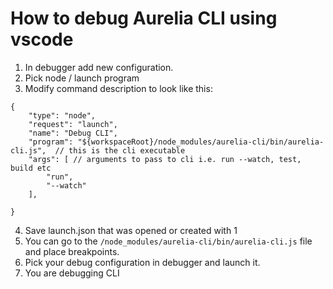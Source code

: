 # How to debug Aurelia CLI using vscode

1. In debugger add new configuration.
2. Pick node / launch program
3. Modify command description to look like this:
```
{
    "type": "node",
    "request": "launch",
    "name": "Debug CLI",
    "program": "${workspaceRoot}/node_modules/aurelia-cli/bin/aurelia-cli.js",  // this is the cli executable
    "args": [ // arguments to pass to cli i.e. run --watch, test, build etc
        "run",
        "--watch"
    ],
    
}
```    
4. Save launch.json that was opened or created with 1
5. You can go to the `/node_modules/aurelia-cli/bin/aurelia-cli.js` file and place breakpoints.
6. Pick your debug configuration in debugger and launch it. 
7. You are debugging CLI
